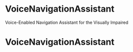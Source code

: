 # VoiceNavigationAssistant
 Voice-Enabled Navigation Assistant for the Visually Impaired
# VoiceNavigationAssistant

